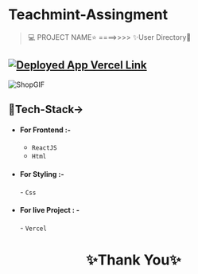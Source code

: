 # Teachmint-Assingment
> 💻 PROJECT NAME⭐ ====>>>> ✨User Directory💫
> <br>
## [![Deployed App Vercel Link](https://img.shields.io/badge/Deployed_App_Vercel_Link-000?style=for-the-badge&logo=ko-fi&logoColor=white)](https://teachmintassingment.vercel.app/)

![ShopGIF](https://media.tenor.com/0a9Zt6AOK-gAAAAM/hiking-jump.gif)

## 💫Tech-Stack->

- #### For Frontend :-
  - `ReactJS`
  - `Html`

- #### For Styling :-

  - `Css`
 

- #### For live Project : -
  - `Vercel`

<h1 align="center">✨Thank You✨</h1>
